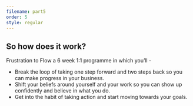 ```yaml
---
filename: part5
order: 5
style: regular
---
```

## So how does it work?

Frustration to Flow a 6 week 1:1 programme in which you’ll - 

* Break the loop of taking one step forward and two steps back so you can make progress in your business.
* Shift your beliefs around yourself and your work so you can show up confidently and believe in what you do.
* Get into the habit of taking action and start moving towards your goals.